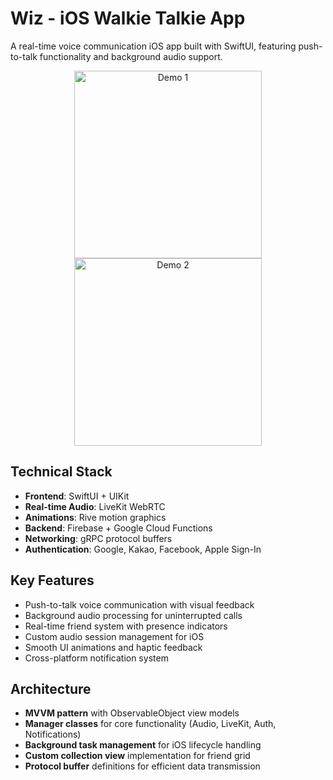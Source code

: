 # Wiz - iOS Walkie Talkie App

A real-time voice communication iOS app built with SwiftUI, featuring push-to-talk functionality and background audio support.

<div align="center">
  <img src="https://github.com/user-attachments/assets/093c0fa0-cf8d-42ac-817c-9165d3949d58" width="300" alt="Demo 1">
  <img src="https://github.com/user-attachments/assets/c9729059-8164-4899-a5a7-665b5bca0e92" width="300" alt="Demo 2">
</div>

## Technical Stack

- **Frontend**: SwiftUI + UIKit
- **Real-time Audio**: LiveKit WebRTC
- **Animations**: Rive motion graphics
- **Backend**: Firebase + Google Cloud Functions
- **Networking**: gRPC protocol buffers
- **Authentication**: Google, Kakao, Facebook, Apple Sign-In

## Key Features

- Push-to-talk voice communication with visual feedback
- Background audio processing for uninterrupted calls
- Real-time friend system with presence indicators  
- Custom audio session management for iOS
- Smooth UI animations and haptic feedback
- Cross-platform notification system

## Architecture

- **MVVM pattern** with ObservableObject view models
- **Manager classes** for core functionality (Audio, LiveKit, Auth, Notifications)
- **Background task management** for iOS lifecycle handling
- **Custom collection view** implementation for friend grid
- **Protocol buffer** definitions for efficient data transmission
